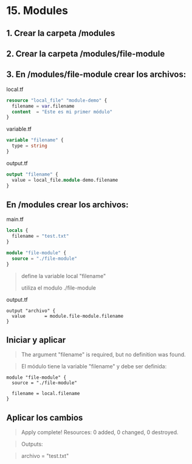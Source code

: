 # 15. Modules <!-- omit in TOC -->

## 1. Crear la carpeta /modules

## 2. Crear la carpeta /modules/file-module

## 3. En /modules/file-module crear los archivos:

local.tf
```tf
resource "local_file" "module-demo" {
  filename = var.filename
  content  = "Este es mi primer módulo"
}
```

variable.tf
```tf
variable "filename" {
  type = string
}
```

output.tf
```tf
output "filename" {
  value = local_file.module-demo.filename
}
```

## En /modules crear los archivos:

main.tf
```tf
locals {
  filename = "test.txt"
}

module "file-module" {
  source = "./file-module"
}
```
> define la variable local "filename"
>
> utiliza el modulo ./file-module

output.tf
```vim
output "archivo" {
  value       = module.file-module.filename
}
```

## Iniciar y aplicar

> The argument "filename" is required, but no definition was found.

> El módulo tiene la variable "filename" y debe ser definida:

```vim
module "file-module" {
  source = "./file-module"

  filename = local.filename
}
```

## Aplicar los cambios

> Apply complete! Resources: 0 added, 0 changed, 0 destroyed.

> Outputs:

> archivo = "test.txt"





